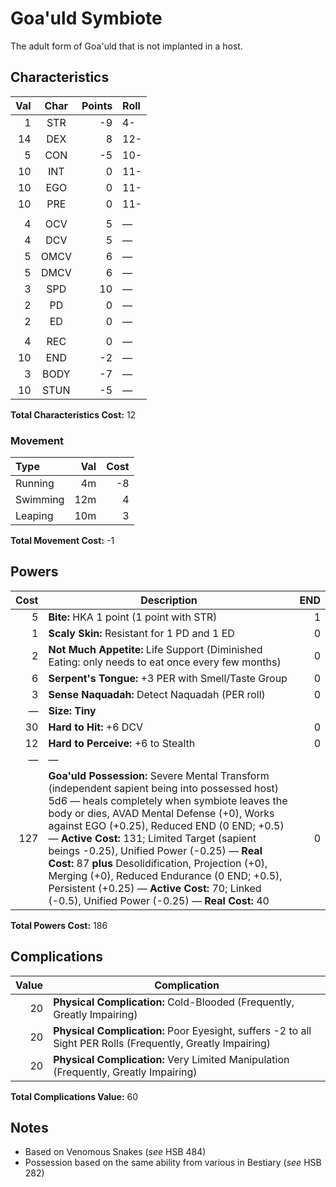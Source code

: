 # Goa'uld Symbiote

The adult form of Goa'uld that is not implanted in a host.

## Characteristics

Val | Char | Points | Roll
---:|:----:|-------:|:----
1 | STR  | -9 | 4-
14 | DEX  | 8 | 12-
5 | CON  | -5 | 10-
10 | INT  | 0 | 11-
10 | EGO  | 0 | 11-
10 | PRE  | 0 | 11-
   |      |   |
4  | OCV  | 5 | &mdash;
4  | DCV  | 5 | &mdash;
5  | OMCV | 6 | &mdash;
5  | DMCV | 6 | &mdash;
3  | SPD  | 10 | &mdash;
2  | PD   | 0 | &mdash;
2  | ED   | 0 | &mdash;
   |      |   |
4  | REC  | 0 | &mdash;
10 | END  | -2 | &mdash;
3 | BODY | -7 | &mdash;
10 | STUN | -5 | &mdash;

**Total Characteristics Cost:** 12

### Movement

Type | Val | Cost
:----|----:|----:
Running  | 4m | -8
Swimming | 12m | 4
Leaping  | 10m | 3

**Total Movement Cost:** -1

## Powers

Cost | Description | END
----:|-------------|---:
5 | **Bite:** HKA 1 point (1 point with STR) | 1
1 | **Scaly Skin:** Resistant for 1 PD and 1 ED | 0
2 | **Not Much Appetite:** Life Support (Diminished Eating: only needs to eat once every few months) | 0
6 | **Serpent's Tongue:** +3 PER with Smell/Taste Group | 0
3 | **Sense Naquadah:** Detect Naquadah (PER roll) | 0
&mdash; | **Size: Tiny** |
30 | **Hard to Hit:** +6 DCV | 0
12 | **Hard to Perceive:** +6 to Stealth | 0
&mdash; | &mdash; |
127 | **Goa'uld Possession:** Severe Mental Transform (independent sapient being into possessed host) 5d6 &mdash; heals completely when symbiote leaves the body or dies, AVAD Mental Defense (+0), Works against EGO (+0.25), Reduced END (0 END; +0.5) &mdash; **Active Cost:** 131; Limited Target (sapient beings -0.25), Unified Power (-0.25) &mdash; **Real Cost:** 87 **plus** Desolidification, Projection (+0), Merging (+0), Reduced Endurance (0 END; +0.5), Persistent (+0.25) &mdash; **Active Cost:** 70; Linked (-0.5), Unified Power (-0.25) &mdash; **Real Cost:** 40 | 0

**Total Powers Cost:** 186

## Complications

Value | Complication
-----:|-------------
20 | **Physical Complication:** Cold-Blooded (Frequently, Greatly Impairing)
20 | **Physical Complication:** Poor Eyesight, suffers -2 to all Sight PER Rolls (Frequently, Greatly Impairing)
20 | **Physical Complication:** Very Limited Manipulation (Frequently, Greatly Impairing)

**Total Complications Value:** 60

## Notes

* Based on Venomous Snakes (_see_ HSB 484)
* Possession based on the same ability from various in Bestiary (_see_ HSB 282)
